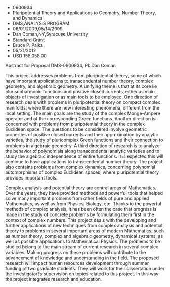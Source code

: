 
* 0900934
* Pluripotential Theory and Applications to Geometry, Number Theory, and Dynamics
* DMS,ANALYSIS PROGRAM
* 06/01/2009,05/14/2009
* Dan Coman,NY,Syracuse University
* Standard Grant
* Bruce P. Palka
* 05/31/2012
* USD 158,058.00

Abstract for Proposal DMS-0900934, PI: Dan Coman

This project addresses problems from pluripotential theory, some of which have
important applications to transcendental number theory, complex geometry, and
algebraic geometry. A unifying theme is that at its core lie plurisubharmonic
functions and positive closed currents, either as main objects of investigation
or as main tools to be employed. One direction of research deals with problems
in pluripotential theory on compact complex manifolds, where there are new
interesting phenomena, different from the local setting. The main goals are the
study of the complex Monge-Ampere operator and of the corresponding Green
functions. Another direction is concerned with problems from pluripotential
theory in the complex Euclidean space. The questions to be considered involve
geometric properties of positive closed currents and their approximation by
analytic varieties, the study of pluricomplex Green functions and their
connection to problems in algebraic geometry. A third direction of research is
to analyze the behavior of polynomials along transcendental analytic varieties
and to study the algebraic independence of entire functions. It is expected this
will continue to have applications to transcendental number theory. The project
also contains problems from complex dynamics, concerning polynomial
automorphisms of complex Euclidean spaces, where pluripotential theory provides
important tools.



Complex analysis and potential theory are central areas of Mathematics. Over the
years, they have provided methods and powerful tools that helped solve many
important problems from other fields of pure and applied Mathematics, as well as
from Physics, Biology, etc. Thanks to the powerful methods of complex analysis,
it has been often the case that progress is made in the study of concrete
problems by formulating them first in the context of complex numbers. This
project deals with the developing and further applications of new techniques
from complex analysis and potential theory to problems in several important
areas of modern Mathematics, such as number theory, complex and algebraic
geometry, dynamical systems, as well as possible applications to Mathematical
Physics. The problems to be studied belong to the main stream of current
research in several complex variables. Making progress on these problems will
contribute to the advancement of knowledge and understanding in the field. The
proposed research will impact human resources development through summer funding
of two graduate students. They will work for their dissertation under the
investigator?s supervision on topics related to this project. In this way the
project integrates research and education.
